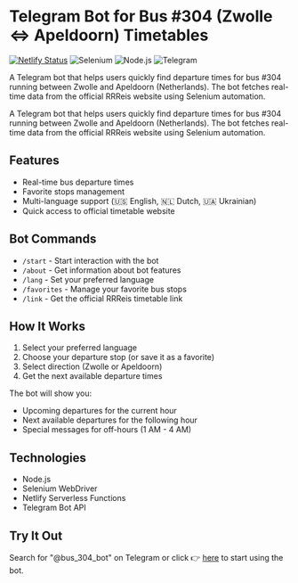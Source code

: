 # Telegram Bot for Bus #304 (Zwolle <=> Apeldoorn) Timetables

[![Netlify Status](https://api.netlify.com/api/v1/badges/your-site-id/deploy-status)](https://app.netlify.com/sites/your-site-name/deploys)
![Selenium](https://img.shields.io/badge/Selenium-43B02A?style=flat&logo=selenium&logoColor=white)
![Node.js](https://img.shields.io/badge/Node.js-43853D?style=flat&logo=node.js&logoColor=white)
![Telegram](https://img.shields.io/badge/Telegram_Bot_API-26A5E4?style=flat&logo=telegram&logoColor=white)

A Telegram bot that helps users quickly find departure times for bus #304 running between Zwolle and Apeldoorn (Netherlands). The bot fetches real-time data from the official RRReis website using Selenium automation.

A Telegram bot that helps users quickly find departure times for bus #304 running between Zwolle and Apeldoorn (Netherlands). The bot fetches real-time data from the official RRReis website using Selenium automation.

## Features

- Real-time bus departure times
- Favorite stops management
- Multi-language support (🇺🇸 English, 🇳🇱 Dutch, 🇺🇦 Ukrainian)
- Quick access to official timetable website

## Bot Commands

- `/start` - Start interaction with the bot
- `/about` - Get information about bot features
- `/lang` - Set your preferred language
- `/favorites` - Manage your favorite bus stops
- `/link` - Get the official RRReis timetable link

## How It Works

1. Select your preferred language
2. Choose your departure stop (or save it as a favorite)
3. Select direction (Zwolle or Apeldoorn)
4. Get the next available departure times

The bot will show you:

- Upcoming departures for the current hour
- Next available departures for the following hour
- Special messages for off-hours (1 AM - 4 AM)

## Technologies

- Node.js
- Selenium WebDriver
- Netlify Serverless Functions
- Telegram Bot API

## Try It Out

Search for "@bus_304_bot" on Telegram or click 👉 [here](https://t.me/bus_304_bot) to start using the bot.
